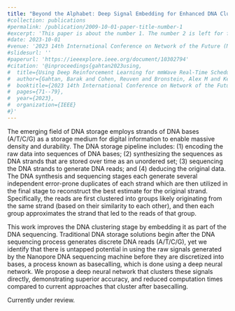 ```yaml
---
title: "Beyond the Alphabet: Deep Signal Embedding for Enhanced DNA Clustering"
#collection: publications
#permalink: /publication/2009-10-01-paper-title-number-1
#excerpt: 'This paper is about the number 1. The number 2 is left for future work.'
#date: 2023-10-01
#venue: '2023 14th International Conference on Network of the Future (NoF)'
#slidesurl: ''
#paperurl: 'https://ieeexplore.ieee.org/document/10302794'
#citation: '@inproceedings{gahtan2023using,
#  title={Using Deep Reinforcement Learning for mmWave Real-Time Scheduling},
#  author={Gahtan, Barak and Cohen, Reuven and Bronstein, Alex M and Kedar, Gil},
#  booktitle={2023 14th International Conference on Network of the Future (NoF)},
#  pages={71--79},
#  year={2023},
#  organization={IEEE}
#}'
---
```


The emerging field of DNA storage employs strands of DNA bases (A/T/C/G) as a storage medium for digital information to enable massive density and durability. The DNA storage pipeline includes: (1) encoding the raw data into sequences of DNA bases; (2) synthesizing the sequences as DNA strands that are stored over time as an unordered set; (3) sequencing the DNA strands to generate DNA reads; and (4) deducing the original data. The DNA synthesis and sequencing stages each generate several independent error-prone duplicates of each strand which are then utilized in the final stage to reconstruct the best estimate for the original strand. Specifically, the reads are first clustered into groups likely originating from the same strand (based on their similarity to each other), and then each group approximates the strand that led to the reads of that group.

This work improves the DNA clustering stage by embedding it as part of the DNA sequencing. Traditional DNA storage solutions begin after the DNA sequencing process generates discrete DNA reads (A/T/C/G), yet we identify that there is untapped potential in using the raw signals generated by the Nanopore DNA sequencing machine before they are discretized into bases, a process known as basecalling, which is done using a deep neural network. We propose a deep neural network that clusters these signals directly, demonstrating superior accuracy, and reduced computation times compared to current approaches that cluster after basecalling. 

Currently under review.      